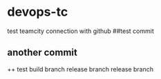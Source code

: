 # devops-tc
test teamcity connection with github
##test commit 
## another commit 
++ test build branch
release branch
release branch

